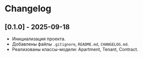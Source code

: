 # Changelog

## [0.1.0] - 2025-09-18
- Инициализация проекта.
- Добавлены файлы `.gitignore`, `README.md`, `CHANGELOG.md`.
- Реализованы классы-модели: Apartment, Tenant, Contract.

